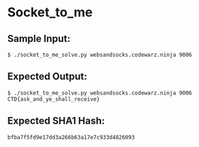 # Socket_to_me

## Sample Input:

```
$ ./socket_to_me_solve.py websandsocks.codewarz.ninja 9006
```
## Expected Output:

```
$ ./socket_to_me_solve.py websandsocks.codewarz.ninja 9006
CTD{ask_and_ye_shall_receive}
```
## Expected SHA1 Hash:

```
bfba7f5fd9e17dd3a266b63a17e7c933d4826093
```
